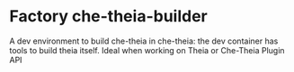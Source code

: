 Factory che-theia-builder
=======
A dev environment to build che-theia in che-theia: the dev container has tools to build theia itself.
Ideal when working on Theia or Che-Theia Plugin API

